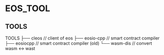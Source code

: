 # EOS_TOOL

## TOOLS
TOOLS
├── cleos   // client of eos
├── eosio-cpp // smart contract compiler 
├── eosiocpp   // smart contract compiler (old)
└── wasm-dis // convert wasm <-> wast

